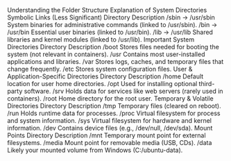 Understanding the Folder Structure
Explanation of System Directories
Symbolic Links (Less Significant)
Directory 	Description
/sbin -> /usr/sbin 	System binaries for administrative commands (linked to /usr/sbin).
/bin -> /usr/bin 	Essential user binaries (linked to /usr/bin).
/lib -> /usr/lib 	Shared libraries and kernel modules (linked to /usr/lib).
Important System Directories
Directory 	Description
/boot 	Stores files needed for booting the system (not relevant in containers).
/usr 	Contains most user-installed applications and libraries.
/var 	Stores logs, caches, and temporary files that change frequently.
/etc 	Stores system configuration files.
User & Application-Specific Directories
Directory 	Description
/home 	Default location for user home directories.
/opt 	Used for installing optional third-party software.
/srv 	Holds data for services like web servers (rarely used in containers).
/root 	Home directory for the root user.
Temporary & Volatile Directories
Directory 	Description
/tmp 	Temporary files (cleared on reboot).
/run 	Holds runtime data for processes.
/proc 	Virtual filesystem for process and system information.
/sys 	Virtual filesystem for hardware and kernel information.
/dev 	Contains device files (e.g., /dev/null, /dev/sda).
Mount Points
Directory 	Description
/mnt 	Temporary mount point for external filesystems.
/media 	Mount point for removable media (USB, CDs).
/data 	Likely your mounted volume from Windows (C:/ubuntu-data).
